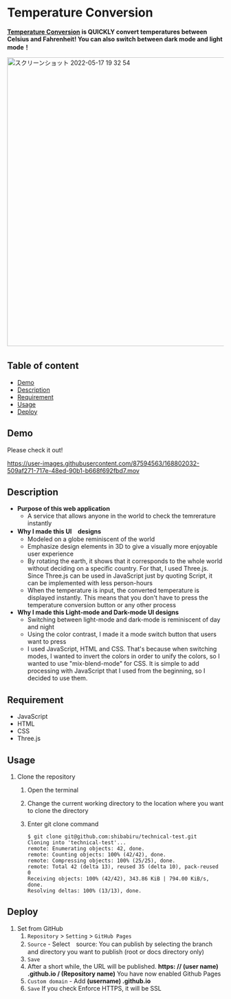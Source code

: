 # Temperature Conversion

__[Temperature Conversion](https://shibabiru.github.io/technical-test/) is QUICKLY convert temperatures between Celsius and Fahrenheit!
You can also switch between dark mode and light mode！__

<img width="671" alt="スクリーンショット 2022-05-17 19 32 54" src="https://user-images.githubusercontent.com/87594563/168797945-18ea47e7-49a1-4e58-8891-97061bc8ddc6.png">　


## Table of content
- [Demo](#Demo)
- [Description](#Description)
- [Requirement](#Requirement)
- [Usage](#Usage)
- [Deploy](#Deploy)

## Demo
Please check it out!

https://user-images.githubusercontent.com/87594563/168802032-509af271-717e-48ed-90b1-b668f692fbd7.mov

## Description
- __Purpose of this web application__
  - A service that allows anyone in the world to check the temrerature instantly
- __Why I made this UI　designs__
  - Modeled on a globe reminiscent of the world
  - Emphasize design elements in 3D to give a visually more enjoyable user experience
  - By rotating the earth, it shows that it corresponds to the whole world without deciding on a specific country.
    For that, I used Three.js. Since Three.js can be used in JavaScript just by quoting Script, it can be implemented with less person-hours
  - When the temperature is input, the converted temperature is displayed instantly. This means that you don't have to press the temperature conversion button or any other process
- __Why I made this Light-mode and Dark-mode UI designs__
  - Switching between light-mode and dark-mode is reminiscent of day and night
  - Using the color contrast, I made it a mode switch button that users want to press
  - I used JavaScript, HTML and CSS. That's because when switching modes, I wanted to invert the colors in order to unify the colors, so I wanted to use "mix-blend-mode" for CSS.
    It is simple to add processing with JavaScript that I used from the beginning, so I decided to use them.
## Requirement
- JavaScript
- HTML
- CSS
- Three.js

## Usage
1. Clone the repository
   1. Open the terminal
   2. Change the current working directory to the location where you want to clone the directory
   3. Enter git clone command
      
      ```
      $ git clone git@github.com:shibabiru/technical-test.git
      Cloning into 'technical-test'...
      remote: Enumerating objects: 42, done.
      remote: Counting objects: 100% (42/42), done.
      remote: Compressing objects: 100% (25/25), done.
      remote: Total 42 (delta 13), reused 35 (delta 10), pack-reused 0
      Receiving objects: 100% (42/42), 343.86 KiB | 794.00 KiB/s, done.
      Resolving deltas: 100% (13/13), done.
      ```

## Deploy
1. Set from GitHub
   1. ``Repository`` > ``Setting`` > ``GitHub Pages``
   2. ``Source`` - Select　source: You can publish by selecting the branch and directory you want to publish (root or docs directory only)
   3. ``Save``
   4. After a short while, the URL will be published. __https: // (user name) .github.io / (Repository name)__ You have now enabled Github Pages
   5. ``Custom domain`` - Add __(username) .github.io__ 
   6. ``Save``  If you check Enforce HTTPS, it will be SSL
